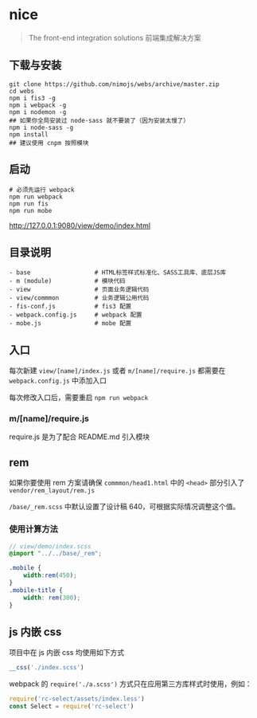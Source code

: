 # nice

> The front-end integration solutions
> 前端集成解决方案

## 下载与安装

```shell
git clone https://github.com/nimojs/webs/archive/master.zip
cd webs
npm i fis3 -g
npm i webpack -g
npm i nodemon -g
## 如果你全局安装过 node-sass 就不要装了（因为安装太慢了）
npm i node-sass -g
npm install
## 建议使用 cnpm 按照模块
```

## 启动

```shell
# 必须先运行 webpack
npm run webpack
npm run fis
npm run mobe
```
http://127.0.0.1:9080/view/demo/index.html


## 目录说明

```
- base                  # HTML标签样式标准化、SASS工具库、底层JS库
- m (module)            # 模块代码
- view                  # 页面业务逻辑代码
- view/commmon          # 业务逻辑公用代码
- fis-conf.js           # fis3 配置
- webpack.config.js     # webpack 配置
- mobe.js               # mobe 配置
```

## 入口

每次新建 `view/[name]/index.js` 或者 `m/[name]/require.js` 都需要在 `webpack.config.js` 中添加入口

每次修改入口后，需要重启 `npm run webpack`

### m/[name]/require.js

require.js 是为了配合 README.md 引入模块

## rem

如果你要使用 rem 方案请确保 `commmon/head1.html` 中的 `<head>` 部分引入了 `vendor/rem_layout/rem.js`

`/base/_rem.scss` 中默认设置了设计稿 640，可根据实际情况调整这个值。

### 使用计算方法

```scss
// view/demo/index.scss
@import "../../base/_rem";

.mobile {
    width:rem(450);
}
.mobile-title {
    width: rem(300);
}
```
## js 内嵌 css

项目中在 js 内嵌 css 均使用如下方式

```js
__css('./index.scss')
```

webpack 的 `require('./a.scss')` 方式只在应用第三方库样式时使用，例如：

```js
require('rc-select/assets/index.less')
const Select = require('rc-select')
```
